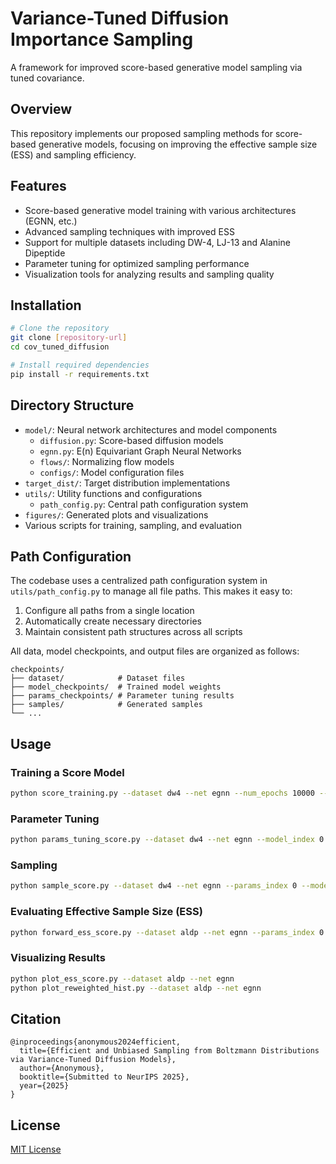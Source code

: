 # Variance-Tuned Diffusion Importance Sampling

A framework for improved score-based generative model sampling via tuned covariance.

## Overview

This repository implements our proposed sampling methods for score-based generative models, focusing on improving the effective sample size (ESS) and sampling efficiency.

## Features

- Score-based generative model training with various architectures (EGNN, etc.)
- Advanced sampling techniques with improved ESS
- Support for multiple datasets including DW-4, LJ-13 and Alanine Dipeptide
- Parameter tuning for optimized sampling performance
- Visualization tools for analyzing results and sampling quality

## Installation

```bash
# Clone the repository
git clone [repository-url]
cd cov_tuned_diffusion

# Install required dependencies
pip install -r requirements.txt
```

## Directory Structure

- `model/`: Neural network architectures and model components
  - `diffusion.py`: Score-based diffusion models
  - `egnn.py`: E(n) Equivariant Graph Neural Networks
  - `flows/`: Normalizing flow models
  - `configs/`: Model configuration files
- `target_dist/`: Target distribution implementations
- `utils/`: Utility functions and configurations
  - `path_config.py`: Central path configuration system
- `figures/`: Generated plots and visualizations
- Various scripts for training, sampling, and evaluation

## Path Configuration

The codebase uses a centralized path configuration system in `utils/path_config.py` to manage all file paths. This makes it easy to:

1. Configure all paths from a single location
2. Automatically create necessary directories
3. Maintain consistent path structures across all scripts

All data, model checkpoints, and output files are organized as follows:

```
checkpoints/
├── dataset/            # Dataset files
├── model_checkpoints/  # Trained model weights
├── params_checkpoints/ # Parameter tuning results
├── samples/            # Generated samples
└── ...
```

## Usage

### Training a Score Model

```bash
python score_training.py --dataset dw4 --net egnn --num_epochs 10000 --train_num_samples 2000
```

### Parameter Tuning

```bash
python params_tuning_score.py --dataset dw4 --net egnn --model_index 0 --num_steps 100
```

### Sampling

```bash
python sample_score.py --dataset dw4 --net egnn --params_index 0 --model_index 0 --num_samples 5000 --num_steps 100
```

### Evaluating Effective Sample Size (ESS)

```bash
python forward_ess_score.py --dataset aldp --net egnn --params_index 0 --model_index 0
```

### Visualizing Results

```bash
python plot_ess_score.py --dataset aldp --net egnn
python plot_reweighted_hist.py --dataset aldp --net egnn
```

## Citation

```
@inproceedings{anonymous2024efficient,
  title={Efficient and Unbiased Sampling from Boltzmann Distributions via Variance-Tuned Diffusion Models},
  author={Anonymous},
  booktitle={Submitted to NeurIPS 2025},
  year={2025}
}
```

## License

[MIT License](LICENSE)
